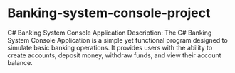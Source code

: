 # Banking-system-console-project
 C# Banking System Console Application Description: The C# Banking System Console Application is a simple yet functional program designed to simulate basic banking operations. It provides users with the ability to create accounts, deposit money, withdraw funds, and view their account balance.
